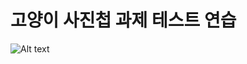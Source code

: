 # 고양이 사진첩 과제 테스트 연습

![Alt text](https://grepp-programmers.s3.amazonaws.com/image/origin/production/skill_check_assignment/119211/ae62b4c1-2fff-465a-81c7-1c4ba4a5288c.png)
